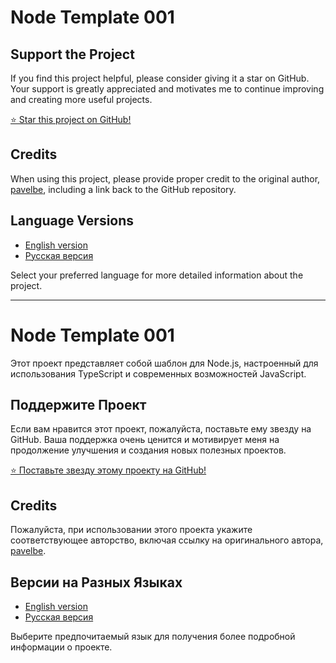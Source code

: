 # Node Template 001

## Support the Project
If you find this project helpful, please consider giving it a star on GitHub. Your support is greatly appreciated and motivates me to continue improving and creating more useful projects.

[⭐ Star this project on GitHub!](https://github.com/pavelbe/node-template-001)

## Credits
When using this project, please provide proper credit to the original author, [pavelbe](https://github.com/pavelbe), including a link back to the GitHub repository.

## Language Versions
- [English version](https://github.com/pavelbe/node-template-001/blob/main/README_EN.md)
- [Русская версия](https://github.com/pavelbe/node-template-001/blob/main/README_RU.md)

Select your preferred language for more detailed information about the project.


------


# Node Template 001

Этот проект представляет собой шаблон для Node.js, настроенный для использования TypeScript и современных возможностей JavaScript.

## Поддержите Проект
Если вам нравится этот проект, пожалуйста, поставьте ему звезду на GitHub. Ваша поддержка очень ценится и мотивирует меня на продолжение улучшения и создания новых полезных проектов.

[⭐ Поставьте звезду этому проекту на GitHub!](https://github.com/pavelbe/node-template-001)

## Credits
Пожалуйста, при использовании этого проекта укажите соответствующее авторство, включая ссылку на оригинального автора, [pavelbe](https://github.com/pavelbe).

## Версии на Разных Языках
- [English version](https://github.com/pavelbe/node-template-001/blob/main/README_EN.md)
- [Русская версия](https://github.com/pavelbe/node-template-001/blob/main/README_RU.md)

Выберите предпочитаемый язык для получения более подробной информации о проекте.